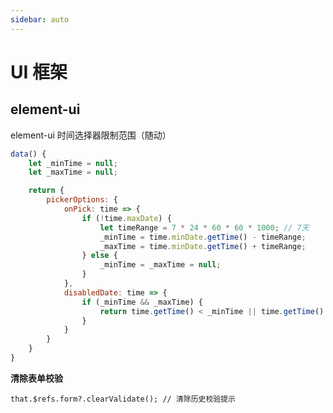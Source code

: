 ```yaml
---
sidebar: auto
---
```


# UI 框架

## element-ui

element-ui 时间选择器限制范围（随动）

```JavaScript
data() {
    let _minTime = null;
    let _maxTime = null;

    return {
        pickerOptions: {
            onPick: time => {
                if (!time.maxDate) {
                    let timeRange = 7 * 24 * 60 * 60 * 1000; // 7天
                    _minTime = time.minDate.getTime() - timeRange;
                    _maxTime = time.minDate.getTime() + timeRange;
                } else {
                    _minTime = _maxTime = null;
                }
            },
            disabledDate: time => {
                if (_minTime && _maxTime) {
                    return time.getTime() < _minTime || time.getTime() > _maxTime;
                }
            }
        }
    }
}
```

**清除表单校验**

 `that.$refs.form?.clearValidate(); // 清除历史校验提示`

